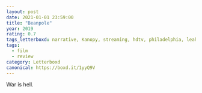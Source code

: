 ```yaml
---
layout: post 
date: 2021-01-01 23:59:00
title: "Beanpole"
year: 2019
rating: 0.7
tags_letterboxd: narrative, Kanopy, streaming, hdtv, philadelphia, leah
tags:
  - film
  - review
category: Letterboxd
canonical: https://boxd.it/1yyQ9V
---
```


War is hell.